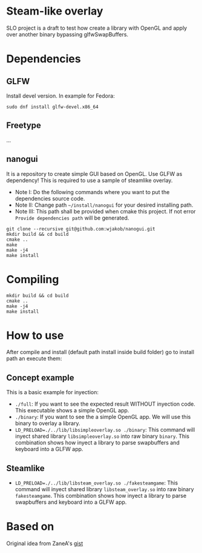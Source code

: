 # Steam-like overlay

SLO project is a draft to test how create a library with OpenGL and apply over another binary bypassing glfwSwapBuffers.

# Dependencies

## GLFW

Install devel version. In example for Fedora:

```
sudo dnf install glfw-devel.x86_64
```

## Freetype

...

## nanogui

It is a repository to create simple GUI based on OpenGL. Use GLFW as dependency! This is required to use a sample of steamlike overlay.

* Note I: Do the following commands where you want to put the dependencies source code.
* Note II: Change path ```~/install/nanogui``` for your desired installing path.
* Note III: This path shall be provided when cmake this project. If not error ```Provide dependencies path``` will be generated.

```
git clone --recursive git@github.com:wjakob/nanogui.git
mkdir build && cd build
cmake ..
make
make -j4
make install
```

# Compiling

```
mkdir build && cd build
cmake ..
make -j4
make install
```

# How to use

After compile and install (default path install inside build folder) go to install path an execute them:

## Concept example

This is a basic example for inyection:

* ```./full```: If you want to see the expected result WITHOUT inyection code. This executable shows a simple OpenGL app.
* ```./binary```: If you want to see the a simple OpenGL app. We will use this binary to overlay a library.
* ```LD_PRELOAD=./../lib/libsimpleoverlay.so ./binary```: This command will inyect shared library ```libsimpleoverlay.so``` into raw binary ```binary```. This combination shows how inyect a library to parse swapbuffers and keyboard into a GLFW app.

## Steamlike

* ```LD_PRELOAD=./../lib/libsteam_overlay.so ./fakesteamgame```: This command will inyect shared library ```libsteam_overlay.so``` into raw binary ```fakesteamgame```. This combination shows how inyect a library to parse swapbuffers and keyboard into a GLFW app.


# Based on

Original idea from ZaneA's [gist](https://gist.github.com/ZaneA/4305411)
